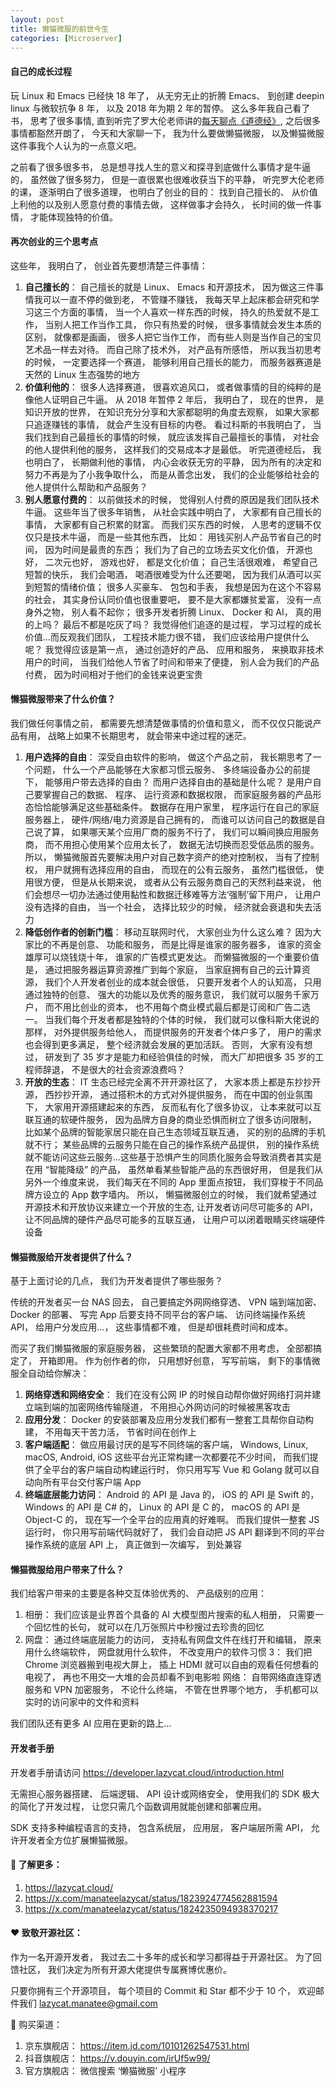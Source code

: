 ```yaml
---
layout: post
title: 懒猫微服的前世今生
categories: [Microserver]
---
```


#### 自己的成长过程
玩 Linux 和 Emacs 已经快 18 年了， 从无穷无止的折腾 Emacs、 到创建 deepin linux 与微软抗争 8 年， 以及 2018 年为期 2 年的暂停。 这么多年我自己看了书， 思考了很多事情, 直到听完了罗大伦老师讲的[每天聊点《道德经》](https://www.ximalaya.com/album/3623979?source=m_jump), 之后很多事情都豁然开朗了， 今天和大家聊一下， 我为什么要做懒猫微服， 以及懒猫微服这件事我个人认为的一点意义吧。

之前看了很多很多书， 总是想寻找人生的意义和探寻到底做什么事情才是牛逼的， 虽然做了很多努力， 但是一直很累也很难收获当下的平静， 听完罗大伦老师的课， 逐渐明白了很多道理， 也明白了创业的目的： 找到自己擅长的、 从价值上利他的以及别人愿意付费的事情去做， 这样做事才会持久， 长时间的做一件事情， 才能体现独特的价值。

#### 再次创业的三个思考点
这些年， 我明白了， 创业首先要想清楚三件事情：

1. **自己擅长的**： 自己擅长的就是 Linux、 Emacs 和开源技术， 因为做这三件事情我可以一直不停的做到老， 不管赚不赚钱， 我每天早上起床都会研究和学习这三个方面的事情， 当一个人喜欢一样东西的时候， 持久的热爱就不是工作， 当别人把工作当作工具， 你只有热爱的时候， 很多事情就会发生本质的区别， 就像都是画画， 很多人把它当作工作， 而有些人则是当作自己的宝贝艺术品一样去对待。 而自己除了技术外， 对产品有所感悟， 所以我当初思考的时候， 一定要选择一个赛道， 能够利用自己擅长的能力， 而服务器赛道是天然的 Linux 生态强势的地方
2. **价值利他的**： 很多人选择赛道， 很喜欢追风口， 或者做事情的目的纯粹的是像他人证明自己牛逼。 从 2018 年暂停 2 年后， 我明白了， 现在的世界， 是知识开放的世界， 在知识充分分享和大家都聪明的角度去观察， 如果大家都只追逐赚钱的事情， 就会产生没有目标的内卷。 看过科斯的书我明白了， 当我们找到自己最擅长的事情的时候， 就应该发挥自己最擅长的事情， 对社会的他人提供利他的服务， 这样我们的交易成本才是最低。 听完道德经后， 我也明白了， 长期做利他的事情， 内心会收获无穷的平静， 因为所有的决定和努力不再是为了小我争取什么， 而是从善念出发， 我们的企业能够给社会的他人提供什么帮助和产品服务？
3. **别人愿意付费的**： 以前做技术的时候， 觉得别人付费的原因是我们团队技术牛逼。 这些年当了很多年销售， 从社会实践中明白了， 大家都有自己擅长的事情， 大家都有自己积累的财富。 而我们买东西的时候， 人思考的逻辑不仅仅只是技术牛逼， 而是一些其他东西， 比如： 用钱买别人产品节省自己的时间， 因为时间是最贵的东西； 我们为了自己的立场去买文化价值， 开源也好， 二次元也好， 游戏也好， 都是文化价值； 自己生活很艰难， 希望自己短暂的快乐， 我们会喝酒， 喝酒很难受为什么还要喝， 因为我们从酒可以买到短暂的情绪价值； 很多人买豪车、 包包和手表， 我想是因为在这个不容易的社会， 其实身份认同价值也很重要吧， 要不是大家都嫌贫爱富， 没有一点身外之物， 别人看不起你； 很多开发者折腾 Linux、 Docker 和 AI， 真的用的上吗？ 最后不都是吃灰了吗？ 我觉得他们追逐的是过程， 学习过程的成长价值...而反观我们团队， 工程技术能力很不错， 我们应该给用户提供什么呢？ 我觉得应该是第一点， 通过创造好的产品、 应用和服务， 来换取非技术用户的时间， 当我们给他人节省了时间和带来了便捷， 别人会为我们的产品付费， 因为时间相对于他们的金钱来说更宝贵

#### 懒猫微服带来了什么价值？
我们做任何事情之前， 都需要先想清楚做事情的价值和意义， 而不仅仅只能说产品有用， 战略上如果不长期思考， 就会带来中途过程的迷茫。

1. **用户选择的自由**： 深受自由软件的影响， 做这个产品之前， 我长期思考了一个问题， 什么一个产品能够在大家都习惯云服务、 多终端设备办公的前提下， 能够用户带去选择的自由？ 而用户选择自由的基础是什么呢？ 是用户自己要掌握自己的数据、 程序、 运行资源和数据权限， 而家庭服务器的产品形态恰恰能够满足这些基础条件。 数据存在用户家里， 程序运行在自己的家庭服务器上， 硬件/网络/电力资源是自己拥有的， 而谁可以访问自己的数据是自己说了算， 如果哪天某个应用厂商的服务不行了， 我们可以瞬间换应用服务商， 而不用担心使用某个应用太长了， 数据无法切换而忍受低品质的服务。 所以， 懒猫微服首先要解决用户对自己数字资产的绝对控制权， 当有了控制权， 用户就拥有选择应用的自由， 而现在的公有云服务， 虽然门槛很低， 使用很方便， 但是从长期来说， 或者从公有云服务商自己的天然利益来说， 他们会想尽一切办法通过使用黏性和数据迁移难等方法‘强制’留下用户， 让用户没有选择的自由， 当一个社会， 选择比较少的时候， 经济就会衰退和失去活力
2. **降低创作者的创新门槛**： 移动互联网时代， 大家创业为什么这么难？ 因为大家比的不再是创意、 功能和服务， 而是比得是谁家的服务器多， 谁家的资金雄厚可以烧钱烧十年， 谁家的广告模式更发达。 而懒猫微服的一个重要价值是， 通过把服务器运算资源推广到每个家庭， 当家庭拥有自己的云计算资源， 我们个人开发者创业的成本就会很低， 只要开发者个人的认知高， 只用通过独特的创意、 强大的功能以及优秀的服务意识， 我们就可以服务千家万户， 而不用比创业的资本， 也不用每个商业模式最后都是订阅和广告二选一。 当我们每个开发者都是独特的个体的时候， 我们就可以像科斯大佬说的那样， 对外提供服务给他人， 而提供服务的开发者个体户多了， 用户的需求也会得到更多满足， 整个经济就会发展的更加活跃。 否则， 大家有没有想过， 研发到了 35 岁才是能力和经验俱佳的时候， 而大厂却把很多 35 岁的工程师辞退， 不是很大的社会资源浪费吗？
3. **开放的生态**： IT 生态已经完全离不开开源社区了， 大家本质上都是东抄抄开源， 西抄抄开源， 通过搭积木的方式对外提供服务， 而在中国的创业氛围下， 大家用开源搭建起来的东西， 反而私有化了很多协议， 让本来就可以互联互通的软硬件服务， 因为品牌方自身的商业恐惧而树立了很多访问限制， 比如某个品牌的智能家居只能在自己生态领域互联互通， 买的别的品牌的手机就不行； 某些品牌的云服务只能在自己的操作系统产品提供， 别的操作系统就不能访问这些云服务...这些基于恐惧产生的同质化服务会导致消费者其实是在用 “智能降级” 的产品， 虽然单看某些智能产品的东西很好用， 但是我们从另外一个维度来说， 我们每天在不同的 App 里面点按钮， 我们穿梭于不同品牌方设立的 App 数字墙内。 所以， 懒猫微服创立的时候， 我们就希望通过开源技术和开放协议来建立一个开放的生态, 让开发者访问尽可能多的 API， 让不同品牌的硬件产品尽可能多的互联互通， 让用户可以闭着眼睛买终端硬件设备

#### 懒猫微服给开发者提供了什么？
基于上面讨论的几点， 我们为开发者提供了哪些服务？

传统的开发者买一台 NAS 回去， 自己要搞定外网网络穿透、 VPN 端到端加密、 Docker 的部署、 写完 App 后要支持不同平台的客户端、 访问终端操作系统 API， 给用户分发应用...， 这些事情都不难， 但是却很耗费时间和成本。 

而买了我们懒猫微服的家庭服务器， 这些繁琐的配置大家都不用考虑， 全部都搞定了， 开箱即用。 作为创作者的你， 只用想好创意， 写写前端， 剩下的事情微服全自动给你解决： 
1. **网络穿透和网络安全**： 我们在没有公网 IP 的时候自动帮你做好网络打洞并建立端到端的加密网络传输隧道， 不用担心外网访问的时候被黑客攻击
2. **应用分发**： Docker 的安装部署及应用分发我们都有一整套工具帮你自动构建， 不用每天干苦力活， 节省时间在创作上
3. **客户端适配**： 做应用最讨厌的是写不同终端的客户端， Windows, Linux, macOS, Android, iOS 这些平台光正常构建一次都要花不少时间， 而我们提供了全平台的客户端自动构建运行时， 你只用写写 Vue 和 Golang 就可以自动向所有平台交付客户端 App
4. **终端底层能力访问**： Android 的 API 是 Java 的， iOS 的 API 是 Swift 的， Windows 的 API 是 C# 的， Linux 的 API 是 C 的， macOS 的 API 是 Object-C 的， 现在写一个全平台的应用真的好难啊。 而我们提供一整套 JS 运行时， 你只用写前端代码就好了， 我们会自动把 JS API 翻译到不同的平台操作系统的底层 API 上， 真正做到一次编写， 到处兼容

#### 懒猫微服给用户带来了什么？
我们给客户带来的主要是各种交互体验优秀的、 产品级别的应用：

1.  相册： 我们应该是业界首个具备的 AI 大模型图片搜索的私人相册， 只需要一个回忆性的长句， 就可以在几万张照片中秒搜过去珍贵的回忆
2.  网盘： 通过终端底层能力的访问， 支持私有网盘文件在线打开和编辑， 原来用什么终端软件， 网盘就用什么软件， 不改变用户的软件习惯
3： 我们把 Chrome 浏览器搬到电视大屏上， 插上 HDMI 就可以自由的观看任何想看的电视了， 再也不用交一大堆的会员却看不到电影啦
网络： 自带网络直连穿透服务和 VPN 加密服务， 不论什么终端， 不管在世界哪个地方， 手机都可以实时的访问家中的文件和资料

我们团队还有更多 AI 应用在更新的路上...

#### 开发者手册
开发者手册请访问 https://developer.lazycat.cloud/introduction.html

无需担心服务器搭建、 后端逻辑、 API 设计或网络安全， 使用我们的 SDK 极大的简化了开发过程， 让您只需几个函数调用就能创建和部署应用。

SDK 支持多种编程语言的支持， 包含系统层， 应用层， 客户端层所需 API， 允许开发者全方位扩展懒猫微服。

#### 🧐 了解更多：
1. https://lazycat.cloud/
2. https://x.com/manateelazycat/status/1823924774562881594
3. https://x.com/manateelazycat/status/1824235094938370217

#### ❤️ 致敬开源社区：
作为一名开源开发者， 我过去二十多年的成长和学习都得益于开源社区。 为了回馈社区， 我们决定为所有开源大佬提供专属赛博优惠价。

只要你拥有三个开源项目， 每个项目的 Commit 和 Star 都不少于 10 个， 欢迎邮件我们 lazycat.manatee@gmail.com

🛒 购买渠道：
1. 京东旗舰店： https://item.jd.com/10101262547531.html
2. 抖音旗舰店： https://v.douyin.com/irUf5w99/
3. 官方旗舰店： 微信搜索 ‘懒猫微服’ 小程序
